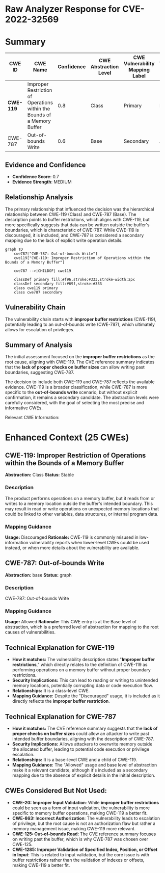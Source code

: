 # Raw Analyzer Response for CVE-2022-32569

# Summary
| CWE ID | CWE Name | Confidence | CWE Abstraction Level | CWE Vulnerability Mapping Label | CWE-Vulnerability Mapping Notes |
|---|---|---|---|---|---|
| **CWE-119** | Improper Restriction of Operations within the Bounds of a Memory Buffer | 0.8 | Class | Primary | Discouraged |
| CWE-787 | Out-of-bounds Write | 0.6 | Base | Secondary | Allowed |

## Evidence and Confidence

*   **Confidence Score:** 0.7
*   **Evidence Strength:** MEDIUM

## Relationship Analysis
The primary relationship that influenced the decision was the hierarchical relationship between CWE-119 (Class) and CWE-787 (Base). The description points to buffer restrictions, which aligns with CWE-119, but more specifically suggests that data can be written outside the buffer's boundaries, which is characteristic of CWE-787. While CWE-119 is discouraged, it is included, and CWE-787 is considered a secondary mapping due to the lack of explicit write operation details.

```mermaid
graph TD
    cwe787["CWE-787: Out-of-bounds Write"]
    cwe119["CWE-119: Improper Restriction of Operations within the Bounds of a Memory Buffer"]

    cwe787 -->|CHILDOF| cwe119

    classDef primary fill:#f96,stroke:#333,stroke-width:2px
    classDef secondary fill:#69f,stroke:#333
    class cwe119 primary
    class cwe787 secondary
```

## Vulnerability Chain
The vulnerability chain starts with **improper buffer restrictions** (CWE-119), potentially leading to an out-of-bounds write (CWE-787), which ultimately allows for escalation of privileges.

## Summary of Analysis
The initial assessment focused on the **improper buffer restrictions** as the root cause, aligning with CWE-119. The CVE reference summary indicates that the **lack of proper checks on buffer sizes** can allow writing past boundaries, suggesting CWE-787.

The decision to include both CWE-119 and CWE-787 reflects the available evidence. CWE-119 is a broader classification, while CWE-787 is more specific to the **out-of-bounds write** scenario, but without explicit confirmation, it remains a secondary candidate. The abstraction levels were carefully considered, with the goal of selecting the most precise and informative CWEs.

Relevant CWE Information:

# Enhanced Context (25 CWEs)

## CWE-119: Improper Restriction of Operations within the Bounds of a Memory Buffer
**Abstraction:** Class
**Status:** Stable

### Description
The product performs operations on a memory buffer, but it reads from or writes to a memory location outside the buffer's intended boundary. This may result in read or write operations on unexpected memory locations that could be linked to other variables, data structures, or internal program data.

### Mapping Guidance
**Usage:** Discouraged
**Rationale:** CWE-119 is commonly misused in low-information vulnerability reports when lower-level CWEs could be used instead, or when more details about the vulnerability are available.

## CWE-787: Out-of-bounds Write
**Abstraction:** base
**Status:** graph

### Description
CWE-787: Out-of-bounds Write

### Mapping Guidance
**Usage:** Allowed
**Rationale:** This CWE entry is at the Base level of abstraction, which is a preferred level of abstraction for mapping to the root causes of vulnerabilities.

## Technical Explanation for CWE-119
*   **How it matches:** The vulnerability description states "**Improper buffer restrictions**," which directly relates to the definition of CWE-119 as performing operations on a memory buffer without proper boundary restrictions.
*   **Security Implications:** This can lead to reading or writing to unintended memory locations, potentially corrupting data or code execution flow.
*   **Relationships:** It is a class-level CWE.
*   **Mapping Guidance:** Despite the "Discouraged" usage, it is included as it directly reflects the **improper buffer restriction**.

## Technical Explanation for CWE-787
*   **How it matches:** The CVE reference summary suggests that the **lack of proper checks on buffer sizes** could allow an attacker to write past intended buffer boundaries, aligning with the description of CWE-787.
*   **Security Implications:** Allows attackers to overwrite memory outside the allocated buffer, leading to potential code execution or privilege escalation.
*   **Relationships:** It is a base-level CWE and a child of CWE-119.
*   **Mapping Guidance:** The "Allowed" usage and base level of abstraction make it a relevant candidate, although it's included as a secondary mapping due to the absence of explicit details in the initial description.

## CWEs Considered But Not Used:
*   **CWE-20: Improper Input Validation**: While **improper buffer restrictions** could be seen as a form of input validation, the vulnerability is more specific to memory buffer operations, making CWE-119 a better fit.
*   **CWE-863: Incorrect Authorization**: The vulnerability leads to escalation of privilege, but the root cause is not an authorization flaw but rather a memory management issue, making CWE-119 more relevant.
*   **CWE-125: Out-of-bounds Read**: The CVE reference summary focuses on writing past the buffer, which is why CWE-787 was chosen over CWE-125.
*   **CWE-1285: Improper Validation of Specified Index, Position, or Offset in Input**: This is related to input validation, but the core issue is with buffer restrictions rather than the validation of indexes or offsets, making CWE-119 a better fit.
